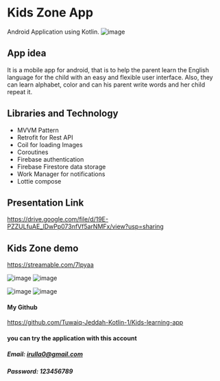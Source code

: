 # Kids Zone App
Android Application using Kotlin.
![image](https://user-images.githubusercontent.com/91476914/150309747-5bd5f843-da55-4b10-be21-4d55e699b75b.png)

## App idea
It is a mobile app for android, that is to help the parent learn the English language for the child with an easy and flexible user interface. Also, they can learn alphabet, color and can his parent write words and her child repeat it. 

## Libraries and Technology
- MVVM Pattern
- Retrofit for Rest API
- Coil for loading Images
- Coroutines
- Firebase authentication
- Firebase Firestore data storage
- Work Manager for notifications
- Lottie compose

## Presentation Link
https://drive.google.com/file/d/19E-PZZULfuAE_lDwPp073nfVf5arNMFx/view?usp=sharing

## Kids Zone demo
https://streamable.com/7lpyaa

![image](https://user-images.githubusercontent.com/91476914/150312009-edf89f53-bff1-4342-9e69-070d0dae9d5a.png)
![image](https://user-images.githubusercontent.com/91476914/150312059-426d7a76-41ab-4bda-80a8-7ee78d7dbbb5.png)

![image](https://user-images.githubusercontent.com/91476914/150312089-d3023894-3db8-4b9b-8981-ed592f090de4.png)
![image](https://user-images.githubusercontent.com/91476914/150312110-98bb3d7a-2757-45b6-946b-4e3ade70ed82.png)


#### My Github
https://github.com/Tuwaiq-Jeddah-Kotlin-1/Kids-learning-app
#### you can try the application with this account
##### Email: irulla0@gmail.com
##### Password: 123456789
